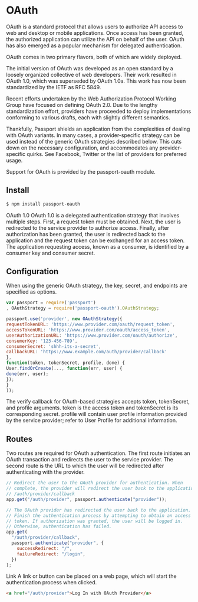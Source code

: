 # OAuth

OAuth is a standard protocol that allows users to authorize API access to web and desktop or mobile applications. Once access has been granted, the authorized application can utilize the API on behalf of the user. OAuth has also emerged as a popular mechanism for delegated authentication.

OAuth comes in two primary flavors, both of which are widely deployed.

The initial version of OAuth was developed as an open standard by a loosely organized collective of web developers. Their work resulted in OAuth 1.0, which was superseded by OAuth 1.0a. This work has now been standardized by the IETF as RFC 5849.

Recent efforts undertaken by the Web Authorization Protocol Working Group have focused on defining OAuth 2.0. Due to the lengthy standardization effort, providers have proceeded to deploy implementations conforming to various drafts, each with slightly different semantics.

Thankfully, Passport shields an application from the complexities of dealing with OAuth variants. In many cases, a provider-specific strategy can be used instead of the generic OAuth strategies described below. This cuts down on the necessary configuration, and accommodates any provider-specific quirks. See Facebook, Twitter or the list of providers for preferred usage.

Support for OAuth is provided by the passport-oauth module.

## Install

```sh
$ npm install passport-oauth
```

OAuth 1.0
OAuth 1.0 is a delegated authentication strategy that involves multiple steps. First, a request token must be obtained. Next, the user is redirected to the service provider to authorize access. Finally, after authorization has been granted, the user is redirected back to the application and the request token can be exchanged for an access token. The application requesting access, known as a consumer, is identified by a consumer key and consumer secret.

## Configuration

When using the generic OAuth strategy, the key, secret, and endpoints are specified as options.

```js
var passport = require('passport')
, OAuthStrategy = require('passport-oauth').OAuthStrategy;

passport.use('provider', new OAuthStrategy({
requestTokenURL: 'https://www.provider.com/oauth/request_token',
accessTokenURL: 'https://www.provider.com/oauth/access_token',
userAuthorizationURL: 'https://www.provider.com/oauth/authorize',
consumerKey: '123-456-789',
consumerSecret: 'shhh-its-a-secret',
callbackURL: 'https://www.example.com/auth/provider/callback'
},
function(token, tokenSecret, profile, done) {
User.findOrCreate(..., function(err, user) {
done(err, user);
});
}
));
```

The verify callback for OAuth-based strategies accepts token, tokenSecret, and profile arguments. token is the access token and tokenSecret is its corresponding secret. profile will contain user profile information provided by the service provider; refer to User Profile for additional information.

## Routes

Two routes are required for OAuth authentication. The first route initiates an OAuth transaction and redirects the user to the service provider. The second route is the URL to which the user will be redirected after authenticating with the provider.

```js
// Redirect the user to the OAuth provider for authentication. When
// complete, the provider will redirect the user back to the application at
// /auth/provider/callback
app.get("/auth/provider", passport.authenticate("provider"));

// The OAuth provider has redirected the user back to the application.
// Finish the authentication process by attempting to obtain an access
// token. If authorization was granted, the user will be logged in.
// Otherwise, authentication has failed.
app.get(
  "/auth/provider/callback",
  passport.authenticate("provider", {
    successRedirect: "/",
    failureRedirect: "/login",
  })
);
```

Link
A link or button can be placed on a web page, which will start the authentication process when clicked.

```html
<a href="/auth/provider">Log In with OAuth Provider</a>
```
